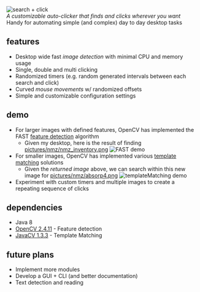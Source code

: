 ![search + click](https://i.imgur.com/VnXq5gz.png)  <br />
*A customizable auto-clicker that finds and clicks wherever you want* <br />
Handy for automating simple (and complex) day to day desktop tasks

## features
* Desktop wide fast *image detection* with minimal CPU and memory usage
* Single, double and multi clicking
* Randomized timers (e.g. random generated intervals between each search and click)
* Curved *mouse movements* w/ randomized offsets
* Simple and customizable configuration settings

## demo
* For larger images with defined features, OpenCV has implemented the FAST [feature detection](https://docs.opencv.org/trunk/d7/d66/tutorial_feature_detection.html) algorithm
    * Given my desktop, here is the result of finding [pictures/nmz/nmz_inventory.png](https://i.imgur.com/J5nBQ9k.png)
    ![FAST demo](https://i.imgur.com/C53yluA.png)  <br />
* For smaller images, OpenCV has implemented various [template matching](https://docs.opencv.org/trunk/d7/d66/tutorial_feature_detection.html) solutions
    * Given the *returned image* above, we can search within this new image for [pictures/nmz/absorp4.png](https://i.imgur.com/xIfisVt.png)
    ![templateMatching demo](https://i.imgur.com/L03FC6t.png)  <br />
* Experiment with custom timers and multiple images to create a repeating sequence of clicks

## dependencies
* Java 8
* [OpenCV 2.4.11](https://opencv.org/) - Feature detection
* [JavaCV 1.3.3](https://github.com/bytedeco/javacv) - Template Matching

## future plans
* Implement more modules
* Develop a GUI + CLI (and better documentation)
* Text detection and reading
